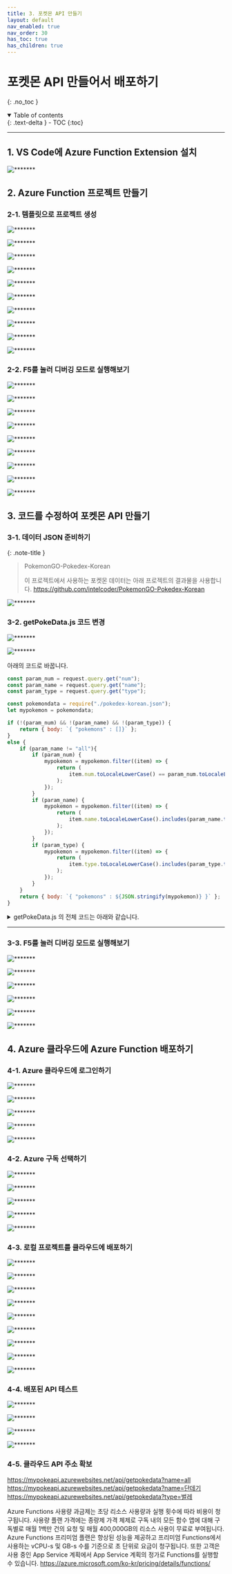 ```yaml
---
title: 3. 포켓몬 API 만들기
layout: default
nav_enabled: true
nav_order: 30
has_toc: true
has_children: true
---
```


# 포켓몬 API 만들어서 배포하기
{: .no_toc }

<details open markdown="block">
  <summary>
    Table of contents
  </summary>
  {: .text-delta }
- TOC
{:toc}
</details>

---

## 1. VS Code에 Azure Function Extension 설치
![*******](../assets/30/30-01.png)

## 2. Azure Function 프로젝트 만들기
### 2-1. 템플릿으로 프로젝트 생성
![*******](../assets/30/30-02.png)

![*******](../assets/30/30-03.png)

![*******](../assets/30/30-04.png)

![*******](../assets/30/30-05.png)

![*******](../assets/30/30-06.png)

![*******](../assets/30/30-07.png)

![*******](../assets/30/30-08.png)

![*******](../assets/30/30-09.png)

![*******](../assets/30/30-10.png)

![*******](../assets/30/30-11.png)

### 2-2. F5를 눌러 디버깅 모드로 실행해보기
![*******](../assets/30/30-12.png)

![*******](../assets/30/30-13.png)

![*******](../assets/30/30-14.png)

![*******](../assets/30/30-15.png)

![*******](../assets/30/30-16.png)

![*******](../assets/30/30-17.png)

![*******](../assets/30/30-18.png)

![*******](../assets/30/30-19.png)

![*******](../assets/30/30-20.png)

## 3. 코드를 수정하여 포켓몬 API 만들기
### 3-1. 데이터 JSON 준비하기

{: .note-title }
> PokemonGO-Pokedex-Korean
>
> 이 프로젝트에서 사용하는 포켓몬 데이터는 아래 프로젝트의 결과물을 사용합니다.
> https://github.com/intelcoder/PokemonGO-Pokedex-Korean

![*******](../assets/30/30-21.png)

### 3-2. getPokeData.js 코드 변경
![*******](../assets/30/30-23.png)

![*******](../assets/30/30-24.png)


아래의 코드로 바꿉니다.
```js
const param_num = request.query.get("num");
const param_name = request.query.get("name");
const param_type = request.query.get("type");

const pokemondata = require("./pokedex-korean.json");
let mypokemon = pokemondata;

if (!(param_num) && !(param_name) && !(param_type)) {
    return { body: `{ "pokemons" : []}` };
}
else {
    if (param_name != "all"){
        if (param_num) {
            mypokemon = mypokemon.filter((item) => {
                return (
                    item.num.toLocaleLowerCase() == param_num.toLocaleLowerCase()
                );
            });
        }
        if (param_name) {
            mypokemon = mypokemon.filter((item) => {
                return (
                    item.name.toLocaleLowerCase().includes(param_name.toLocaleLowerCase())
                );
            });
        }
        if (param_type) {
            mypokemon = mypokemon.filter((item) => {
                return (
                    item.type.toLocaleLowerCase().includes(param_type.toLocaleLowerCase())
                );
            });
        }
    }
    return { body: `{ "pokemons" : ${JSON.stringify(mypokemon)} }` };
}
```

<details markdown="block">
  <summary>
    getPokeData.js 의 전체 코드는 아래와 같습니다.
  </summary>
  {: .text-delta }

```js
const { app } = require('@azure/functions');

app.http('getPokeData', {
    methods: ['GET', 'POST'],
    authLevel: 'anonymous',
    handler: async (request, context) => {
        context.log(`Http function processed request for url "${request.url}"`);

        //const name = request.query.get('name') || await request.text() || 'world';
        const param_num = request.query.get("num");
        const param_name = request.query.get("name");
        const param_type = request.query.get("type");

        const pokemondata = require("./pokedex-korean.json");
        let mypokemon = pokemondata;

        if (!(param_num) && !(param_name) && !(param_type)) {
            return { body: `{ "pokemons" : []}` };
        }
        else {
            if (param_name != "all"){
                if (param_num) {
                    mypokemon = mypokemon.filter((item) => {
                        return (
                            item.num.toLocaleLowerCase() == param_num.toLocaleLowerCase()
                        );
                    });
                }
                if (param_name) {
                    mypokemon = mypokemon.filter((item) => {
                        return (
                            item.name.toLocaleLowerCase().includes(param_name.toLocaleLowerCase())
                        );
                    });
                }
                if (param_type) {
                    mypokemon = mypokemon.filter((item) => {
                        return (
                            item.type.toLocaleLowerCase().includes(param_type.toLocaleLowerCase())
                        );
                    });
                }
            }
            return { body: `{ "pokemons" : ${JSON.stringify(mypokemon)} }` };
        }
    }
});
```
</details>

---

### 3-3. F5를 눌러 디버깅 모드로 실행해보기
![*******](../assets/30/30-25.png)

![*******](../assets/30/30-26.png)

![*******](../assets/30/30-27.png)

![*******](../assets/30/30-28.png)

![*******](../assets/30/30-29.png)

![*******](../assets/30/30-30.png)


## 4. Azure 클라우드에 Azure Function 배포하기

### 4-1. Azure 클라우드에 로그인하기

![*******](../assets/30/30-31.png)

![*******](../assets/30/30-32.png)

![*******](../assets/30/30-33.png)

![*******](../assets/30/30-34.png)

![*******](../assets/30/30-35.png)



### 4-2. Azure 구독 선택하기

![*******](../assets/30/30-36.png)

![*******](../assets/30/30-37.png)

![*******](../assets/30/30-38.png)

![*******](../assets/30/30-39.png)

![*******](../assets/30/30-40.png)


### 4-3. 로컬 프로젝트를 클라우드에 배포하기

![*******](../assets/30/30-41.png)

![*******](../assets/30/30-42.png)

![*******](../assets/30/30-43.png)

![*******](../assets/30/30-44.png)

![*******](../assets/30/30-45.png)

![*******](../assets/30/30-46.png)

![*******](../assets/30/30-47.png)

![*******](../assets/30/30-48.png)

![*******](../assets/30/30-49.png)




### 4-4. 배포된 API 테스트

![*******](../assets/30/30-50.png)

![*******](../assets/30/30-51.png)

![*******](../assets/30/30-52.png)

![*******](../assets/30/30-53.png)

### 4-5. 클라우드 API 주소 확보
https://mypokeapi.azurewebsites.net/api/getpokedata?name=all
https://mypokeapi.azurewebsites.net/api/getpokedata?name=단데기
https://mypokeapi.azurewebsites.net/api/getpokedata?type=벌레








Azure Functions 사용량 과금제는 초당 리소스 사용량과 실행 횟수에 따라 비용이 청구됩니다. 사용량 플랜 가격에는 종량제 가격 체제로 구독 내의 모든 함수 앱에 대해 구독별로 매월 1백만 건의 요청 및 매월 400,000GB의 리소스 사용이 무료로 부여됩니다. Azure Functions 프리미엄 플랜은 향상된 성능을 제공하고 프리미엄 Functions에서 사용하는 vCPU-s 및 GB-s 수를 기준으로 초 단위로 요금이 청구됩니다. 또한 고객은 사용 중인 App Service 계획에서 App Service 계획의 정가로 Functions를 실행할 수 있습니다.
https://azure.microsoft.com/ko-kr/pricing/details/functions/

